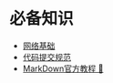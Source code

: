 #  必备知识

- [网络基础](./network.md)
- [代码提交规范](./codeSpecification.md)
- [MarkDown官方教程 🔗](https://markdown.com.cn/)